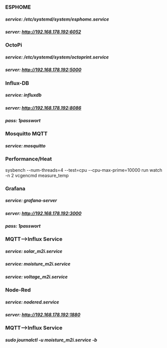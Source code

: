 ### ESPHOME
##### service: /etc/systemd/system/esphome.service
##### server:  http://192.168.178.192:6052

### OctoPi
##### service: /etc/systemd/system/octoprint.service
##### server:  http://192.168.178.192:5000

### Influx-DB
##### service: influxdb
##### server:  http://192.168.178.192:8086
##### pass: 1passwort



### Mosquitto MQTT
##### service: mosquitto

### Performance/Heat
sysbench --num-threads=4 --test=cpu --cpu-max-prime=10000 run
watch -n 2 vcgencmd measure_temp

### Grafana
##### service: grafana-server
##### server: http://192.168.178.192:3000
##### pass: 1passwort



### MQTT-->Influx Service
#####  service: solar_m2i.service
#####  service: moisture_m2i.service
#####  service: voltage_m2i.service

### Node-Red
##### service: nodered.service
##### server: http://192.168.178.192:1880


### MQTT-->Influx Service
##### sudo journalctl -u moisture_m2i.service -b


